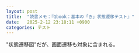 ```yaml
---
layout: post
title:  "読書メモ：『Qbook：基本の「き」状態遷移テスト』"
date:   2025-2-12 23:18:11 +0900
categories: テスト
---
```


"状態遷移図"だが、画面遷移も対象に含まれる。

